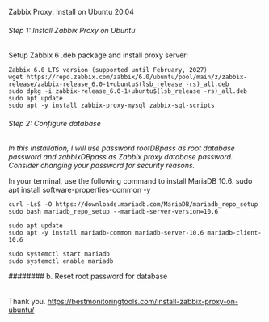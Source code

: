Zabbix Proxy: Install on Ubuntu 20.04

###### Step 1: Install Zabbix Proxy on Ubuntu
Setup Zabbix 6 .deb package and install proxy server:
```
Zabbix 6.0 LTS version (supported until February, 2027)
wget https://repo.zabbix.com/zabbix/6.0/ubuntu/pool/main/z/zabbix-release/zabbix-release_6.0-1+ubuntu$(lsb_release -rs)_all.deb
sudo dpkg -i zabbix-release_6.0-1+ubuntu$(lsb_release -rs)_all.deb
sudo apt update
sudo apt -y install zabbix-proxy-mysql zabbix-sql-scripts
```
###### Step 2: Configure database
_In this installation, I will use password rootDBpass as root database password and zabbixDBpass as Zabbix proxy database password. Consider changing your password for security reasons._

In your terminal, use the following command to install MariaDB 10.6.
sudo apt install software-properties-common -y
```
curl -LsS -O https://downloads.mariadb.com/MariaDB/mariadb_repo_setup
sudo bash mariadb_repo_setup --mariadb-server-version=10.6
```
```
sudo apt update
sudo apt -y install mariadb-common mariadb-server-10.6 mariadb-client-10.6
```
```
sudo systemctl start mariadb
sudo systemctl enable mariadb
```
######## b. Reset root password for database



###### 
###### 
###### 
###### 
Thank you.
https://bestmonitoringtools.com/install-zabbix-proxy-on-ubuntu/
